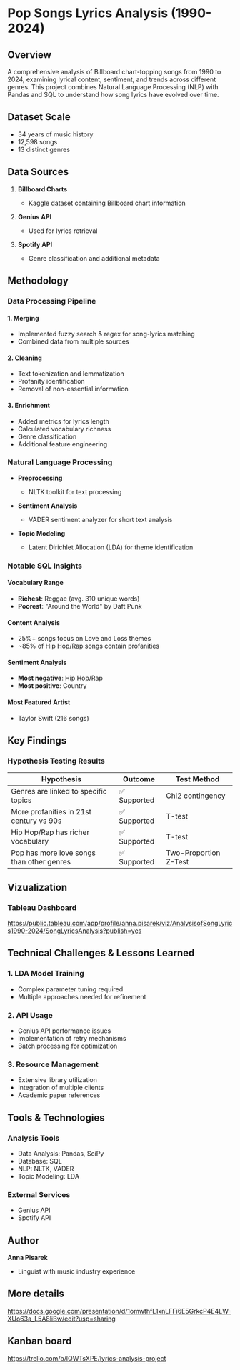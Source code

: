 # Pop Songs Lyrics Analysis (1990-2024)

## Overview
A comprehensive analysis of Billboard chart-topping songs from 1990 to 2024, examining lyrical content, sentiment, and trends across different genres. This project combines Natural Language Processing (NLP) with Pandas and SQL to understand how song lyrics have evolved over time.

## Dataset Scale
- 34 years of music history
- 12,598 songs
- 13 distinct genres

## Data Sources

1. **Billboard Charts**
   - Kaggle dataset containing Billboard chart information

2. **Genius API**
   - Used for lyrics retrieval

3. **Spotify API**
   - Genre classification and additional metadata

## Methodology

### Data Processing Pipeline

#### 1. Merging 
- Implemented fuzzy search & regex for song-lyrics matching
- Combined data from multiple sources

#### 2. Cleaning
- Text tokenization and lemmatization
- Profanity identification
- Removal of non-essential information

#### 3. Enrichment
- Added metrics for lyrics length
- Calculated vocabulary richness
- Genre classification
- Additional feature engineering

### Natural Language Processing

* **Preprocessing**
  * NLTK toolkit for text processing

* **Sentiment Analysis**
  * VADER sentiment analyzer for short text analysis

* **Topic Modeling**
  * Latent Dirichlet Allocation (LDA) for theme identification
 
### Notable SQL Insights

#### Vocabulary Range
- **Richest**: Reggae (avg. 310 unique words)
- **Poorest**: "Around the World" by Daft Punk

#### Content Analysis
- 25%+ songs focus on Love and Loss themes
- ~85% of Hip Hop/Rap songs contain profanities

#### Sentiment Analysis
- **Most negative**: Hip Hop/Rap
- **Most positive**: Country

#### Most Featured Artist
- Taylor Swift (216 songs)

## Key Findings

### Hypothesis Testing Results

| Hypothesis | Outcome | Test Method |
|------------|---------|-------------|
| Genres are linked to specific topics | ✅ Supported | Chi2 contingency |
| More profanities in 21st century vs 90s | ✅ Supported | T-test |
| Hip Hop/Rap has richer vocabulary | ✅ Supported | T-test |
| Pop has more love songs than other genres | ✅ Supported | Two-Proportion Z-Test |

## Vizualization

### Tableau Dashboard
https://public.tableau.com/app/profile/anna.pisarek/viz/AnalysisofSongLyrics1990-2024/SongLyricsAnalysis?publish=yes

## Technical Challenges & Lessons Learned

### 1. LDA Model Training
* Complex parameter tuning required
* Multiple approaches needed for refinement

### 2. API Usage
* Genius API performance issues
* Implementation of retry mechanisms
* Batch processing for optimization

### 3. Resource Management
* Extensive library utilization
* Integration of multiple clients
* Academic paper references

## Tools & Technologies

### Analysis Tools
* Data Analysis: Pandas, SciPy
* Database: SQL
* NLP: NLTK, VADER
* Topic Modeling: LDA

### External Services
* Genius API
* Spotify API

## Author
**Anna Pisarek**
* Linguist with music industry experience

## More details
https://docs.google.com/presentation/d/1omwthfL1xnLFFi6E5GrkcP4E4LW-XUo63a_L5A8liBw/edit?usp=sharing

## Kanban board
https://trello.com/b/lQWTsXPE/lyrics-analysis-project

